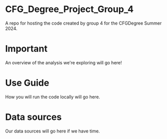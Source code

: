 # CFG_Degree_Project_Group_4
A repo for hosting the code created by group 4 for the CFGDegree Summer 2024.

# Important #
An overview of the analysis we're exploring will go here! 

# Use Guide #
How you will run the code locally will go here.

# Data sources #
Our data sources will go here if we have time. 





